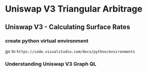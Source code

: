 # Uniswap V3 Triangular Arbitrage

## Uniswap V3 - Calculating Surface Rates

### create python virtual environment

go to `https://code.visualstudio.com/docs/python/environments`

### Understanding Uniswap V3 Graph QL
